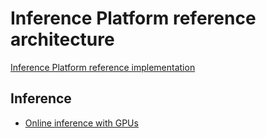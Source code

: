 # Inference Platform reference architecture

[Inference Platform reference implementation](/platforms/gke/base/use-cases/inference-ref-arch/terraform/README.md)

## Inference

- [Online inference with GPUs](/platforms/gke/base/use-cases/inference-ref-arch/online-inference-gpu/README.md)
